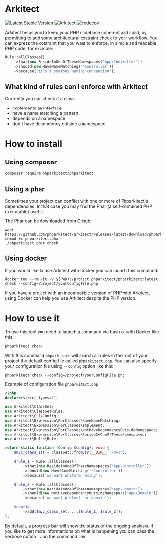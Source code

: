 # Arkitect 
[![Latest Stable Version](https://poser.pugx.org/phparkitect/phparkitect/v/stable)](https://packagist.org/packages/phparkitect/phparkitect)  ![Arkitect](https://github.com/phparkitect/arkitect/workflows/Arkitect/badge.svg?branch=master)
[![codecov](https://codecov.io/gh/phparkitect/arkitect/branch/main/graph/badge.svg)](https://codecov.io/gh/phparkitect/arkitect)

Arkitect helps you to keep your PHP codebase coherent and solid, by permitting to add some architectural costraint check to your workflow.
You can express the costraint that you want to enforce, in simple and readable PHP code, for example:

```php
Rule::allClasses()
    ->that(new ResideInOneOfTheseNamespaces('App\Controller'))
    ->should(new HaveNameMatching('*Controller'))
    ->because("it's a symfony naming convention");
```

## What kind of rules can I enforce with Arkitect

Currently you can check if a class:
 - implements an interface
 - have a name matching a pattern
 - depends on a namespace
 - don't have dependency outside a namespace 

# How to install

## Using composer

```bash
composer require phparkitect/phparkitect
```

## Using a phar
Sometimes your project can conflict with one or more of Phparkitect's dependencies. In that case you may find the Phar (a self-contained PHP executable) useful.

The Phar can be downloaded from Github:

```
wget https://github.com/phparkitect/arkitect/releases/latest/download/phparkitect.phar
chmod +x phparkitect.phar
./phparkitect.phar check
```

## Using docker

If you would like to use Arkitect with Docker you can launch this command:

```
docker run --rm -it -v $(PWD):/project phparkitect/phparkitect:latest check --config=/project/yourConfigFile.php
```
If you have a project with an incompatible version of PHP with Arkitect, using Docker can help you use Arkitect despite the PHP version.

# How to use it

To use this tool you need to launch a command via bash or with Docker like this:

```
phparkitect check
```

With this command `phparkitect` will search all rules in the root of your project the default config file called `phparkitect.php`.
You can also specify your configuration file using `--config` option like this:

```
phparkitect check --config=/project/yourConfigFile.php
```

Example of configuration file `phparkitect.php`

```php
<?php
declare(strict_types=1);

use Arkitect\ClassSet;
use Arkitect\ClassSetRules;
use Arkitect\CLI\Config;
use Arkitect\Expression\ForClasses\HaveNameMatching;
use Arkitect\Expression\ForClasses\Implement;
use Arkitect\Expression\ForClasses\NotHaveDependencyOutsideNamespace;
use Arkitect\Expression\ForClasses\ResideInOneOfTheseNamespaces;
use Arkitect\Rules\Rule;

return static function (Config $config): void {
    $mvc_class_set = ClassSet::fromDir(__DIR__.'/mvc');

    $rule_1 = Rule::allClasses()
        ->that(new ResideInOneOfTheseNamespaces('App\Controller'))
        ->should(new HaveNameMatching('*Controller'))
        ->because('we want uniform naming');

    $rule_2 = Rule::allClasses()
        ->that(new ResideInOneOfTheseNamespaces('App\Domain'))
        ->should(new NotHaveDependencyOutsideNamespace('App\Domain'))
        ->because('we want protect our domain');

    $config
        ->add($mvc_class_set, ...[$rule_1, $rule_2]);
};
```

By default, a progress bar will show the status of the ongoing analysis. If you like to get more informaitions on what is happening you can pass the verbose option `-v` on the command line
